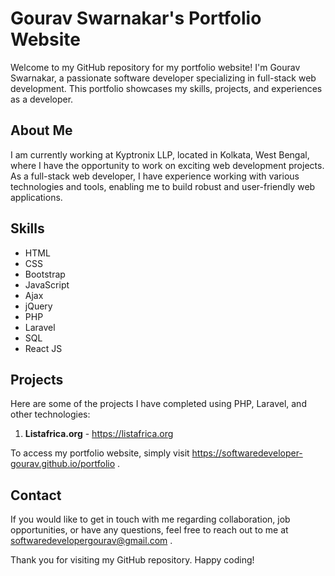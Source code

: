 # Gourav Swarnakar's Portfolio Website

Welcome to my GitHub repository for my portfolio website! I'm Gourav Swarnakar, a passionate software developer specializing in full-stack web development. This portfolio showcases my skills, projects, and experiences as a developer.

## About Me

I am currently working at Kyptronix LLP, located in Kolkata, West Bengal, where I have the opportunity to work on exciting web development projects. As a full-stack web developer, I have experience working with various technologies and tools, enabling me to build robust and user-friendly web applications.

## Skills

- HTML
- CSS
- Bootstrap
- JavaScript
- Ajax
- jQuery
- PHP
- Laravel
- SQL
- React JS

## Projects

Here are some of the projects I have completed using PHP, Laravel, and other technologies:

1. **Listafrica.org** - https://listafrica.org

To access my portfolio website, simply visit https://softwaredeveloper-gourav.github.io/portfolio .

## Contact

If you would like to get in touch with me regarding collaboration, job opportunities, or have any questions, feel free to reach out to me at softwaredevelopergourav@gmail.com .

Thank you for visiting my GitHub repository. Happy coding!
